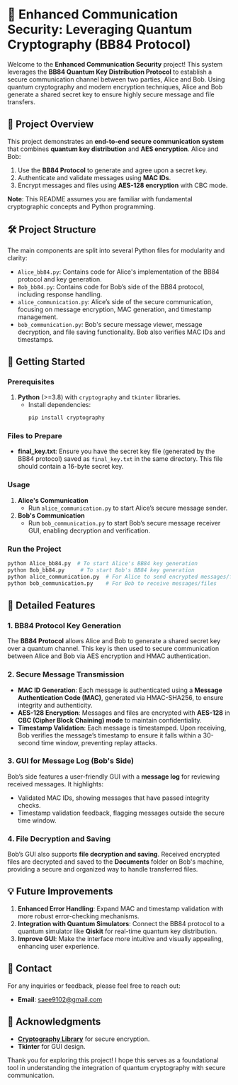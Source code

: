 # 🔐 Enhanced Communication Security: Leveraging Quantum Cryptography (BB84 Protocol)

Welcome to the **Enhanced Communication Security** project! This system leverages the **BB84 Quantum Key Distribution Protocol** to establish a secure communication channel between two parties, Alice and Bob. Using quantum cryptography and modern encryption techniques, Alice and Bob generate a shared secret key to ensure highly secure message and file transfers.

## 📜 Project Overview
This project demonstrates an **end-to-end secure communication system** that combines **quantum key distribution** and **AES encryption**. Alice and Bob:
1. Use the **BB84 Protocol** to generate and agree upon a secret key.
2. Authenticate and validate messages using **MAC IDs**.
3. Encrypt messages and files using **AES-128 encryption** with CBC mode.

**Note**: This README assumes you are familiar with fundamental cryptographic concepts and Python programming.

## 🛠 Project Structure
The main components are split into several Python files for modularity and clarity:

- `Alice_bb84.py`: Contains code for Alice's implementation of the BB84 protocol and key generation.
- `Bob_bb84.py`: Contains code for Bob’s side of the BB84 protocol, including response handling.
- `alice_communication.py`: Alice’s side of the secure communication, focusing on message encryption, MAC generation, and timestamp management.
- `bob_communication.py`: Bob's secure message viewer, message decryption, and file saving functionality. Bob also verifies MAC IDs and timestamps.

## 🚀 Getting Started

### Prerequisites
1. **Python** (>=3.8) with `cryptography` and `tkinter` libraries.
   - Install dependencies:
     ```bash
     pip install cryptography
     ```

### Files to Prepare
- **final_key.txt**: Ensure you have the secret key file (generated by the BB84 protocol) saved as `final_key.txt` in the same directory. This file should contain a 16-byte secret key.

### Usage
1. **Alice's Communication**
   - Run `alice_communication.py` to start Alice’s secure message sender.
2. **Bob's Communication**
   - Run `bob_communication.py` to start Bob’s secure message receiver GUI, enabling decryption and verification.

### Run the Project
```bash
python Alice_bb84.py  # To start Alice's BB84 key generation
python Bob_bb84.py     # To start Bob's BB84 key generation
python alice_communication.py  # For Alice to send encrypted messages/files
python bob_communication.py    # For Bob to receive messages/files
```

## 📝 Detailed Features

### 1. BB84 Protocol Key Generation
The **BB84 Protocol** allows Alice and Bob to generate a shared secret key over a quantum channel. This key is then used to secure communication between Alice and Bob via AES encryption and HMAC authentication.

### 2. Secure Message Transmission
- **MAC ID Generation**: Each message is authenticated using a **Message Authentication Code (MAC)**, generated via HMAC-SHA256, to ensure integrity and authenticity.
- **AES-128 Encryption**: Messages and files are encrypted with **AES-128** in **CBC (Cipher Block Chaining) mode** to maintain confidentiality.
- **Timestamp Validation**: Each message is timestamped. Upon receiving, Bob verifies the message’s timestamp to ensure it falls within a 30-second time window, preventing replay attacks.

### 3. GUI for Message Log (Bob's Side)
Bob’s side features a user-friendly GUI with a **message log** for reviewing received messages. It highlights:
   - Validated MAC IDs, showing messages that have passed integrity checks.
   - Timestamp validation feedback, flagging messages outside the secure time window.
   
### 4. File Decryption and Saving
Bob’s GUI also supports **file decryption and saving**. Received encrypted files are decrypted and saved to the **Documents** folder on Bob's machine, providing a secure and organized way to handle transferred files.

## 💡 Future Improvements
1. **Enhanced Error Handling**: Expand MAC and timestamp validation with more robust error-checking mechanisms.
2. **Integration with Quantum Simulators**: Connect the BB84 protocol to a quantum simulator like **Qiskit** for real-time quantum key distribution.
3. **Improve GUI**: Make the interface more intuitive and visually appealing, enhancing user experience.

## 📧 Contact
For any inquiries or feedback, please feel free to reach out:
- **Email**: saee9102@gmail.com

## 🎉 Acknowledgments
- **[Cryptography Library](https://cryptography.io/en/latest/)** for secure encryption.
- **Tkinter** for GUI design.

Thank you for exploring this project! I hope this serves as a foundational tool in understanding the integration of quantum cryptography with secure communication.
